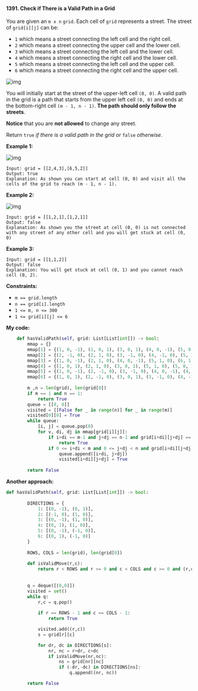 #### 1391. Check if There is a Valid Path in a Grid

You are given an `m x n` `grid`. Each cell of `grid` represents a street. The street of `grid[i][j]` can be:

- `1` which means a street connecting the left cell and the right cell.
- `2` which means a street connecting the upper cell and the lower cell.
- `3` which means a street connecting the left cell and the lower cell.
- `4` which means a street connecting the right cell and the lower cell.
- `5` which means a street connecting the left cell and the upper cell.
- `6` which means a street connecting the right cell and the upper cell.

![img](https://assets.leetcode.com/uploads/2020/03/05/main.png)

You will initially start at the street of the upper-left cell `(0, 0)`. A valid path in the grid is a path that starts from the upper left cell `(0, 0)` and ends at the bottom-right cell `(m - 1, n - 1)`. **The path should only follow the streets**.

**Notice** that you are **not allowed** to change any street.

Return `true` *if there is a valid path in the grid or* `false` *otherwise*. 

**Example 1:**

![img](https://assets.leetcode.com/uploads/2020/03/05/e1.png)

```
Input: grid = [[2,4,3],[6,5,2]]
Output: true
Explanation: As shown you can start at cell (0, 0) and visit all the cells of the grid to reach (m - 1, n - 1).
```

**Example 2:**

![img](https://assets.leetcode.com/uploads/2020/03/05/e2.png)

```
Input: grid = [[1,2,1],[1,2,1]]
Output: false
Explanation: As shown you the street at cell (0, 0) is not connected with any street of any other cell and you will get stuck at cell (0, 0)
```

**Example 3:**

```
Input: grid = [[1,1,2]]
Output: false
Explanation: You will get stuck at cell (0, 1) and you cannot reach cell (0, 2).
```

**Constraints:**

- `m == grid.length`
- `n == grid[i].length`
- `1 <= m, n <= 300`
- `1 <= grid[i][j] <= 6`



**My code:**

```python
    def hasValidPath(self, grid: List[List[int]]) -> bool:
        mmap = {}
        mmap[1] = {(1, 0, -1), (1, 0, 1), (3, 0, 1), (4, 0, -1), (5, 0, 1), (6, 0, -1)}
        mmap[2] = {(2, -1, 0), (2, 1, 0), (3, -1, 0), (4, -1, 0), (5, 1, 0), (6, 1, 0)}
        mmap[3] = {(1, 0, -1), (2, 1, 0), (4, 0, -1), (5, 1, 0), (6, 1, 0), (6, 0, -1)}
        mmap[4] = {(1, 0, 1), (2, 1, 0), (3, 0, 1), (5, 1, 0), (5, 0, 1), (6, 1, 0)}
        mmap[5] = {(1, 0, -1), (2, -1, 0), (3, -1, 0), (4, 0, -1), (4, -1, 0), (6, 0, -1)}
        mmap[6] = {(1, 0, 1), (2, -1, 0), (3, 0, 1), (3, -1, 0), (4, -1, 0), (5, 0, 1)}
        
        m ,n = len(grid), len(grid[0])
        if m == 1 and n == 1:
            return True
        queue = [[0, 0]]
        visited = [[False for _ in range(n)] for _ in range(m)]
        visited[0][0] = True
        while queue:
            [i, j] = queue.pop(0)
            for v, di, dj in mmap[grid[i][j]]:
                if i+di == m-1 and j+dj == n-1 and grid[i+di][j+dj] == v:
                    return True
                if 0 <= i+di < m and 0 <= j+dj < n and grid[i+di][j+dj] == v and not visited[i+di][j+dj]:
                    queue.append([i+di, j+dj])
                    visited[i+di][j+dj] = True
                    
        return False
```

**Another approach:**

```python
def hasValidPath(self, grid: List[List[int]]) -> bool:
        
        DIRECTIONS = {
            1: [(0, -1), (0, 1)],
            2: [(-1, 0), (1, 0)],
            3: [(0, -1), (1, 0)],
            4: [(0, 1), (1, 0)],
            5: [(0, -1), (-1, 0)],
            6: [(0, 1), (-1, 0)]
        }
        
        ROWS, COLS = len(grid), len(grid[0])
        
        def isValidMove(r,c): 
            return r < ROWS and r >= 0 and c < COLS and c >= 0 and (r,c) not in visited
        
        
        q = deque([(0,0)])
        visited = set()
        while q:
            r,c = q.pop()
            
            if r == ROWS - 1 and c == COLS - 1:
                return True

            visited.add((r,c))
            s = grid[r][c]

            for dr, dc in DIRECTIONS[s]:
                nr, nc = r+dr, c+dc
                if isValidMove(nr,nc):
                    ns = grid[nr][nc]
                    if (-dr,-dc) in DIRECTIONS[ns]:
                        q.append((nr, nc))

        return False
```


